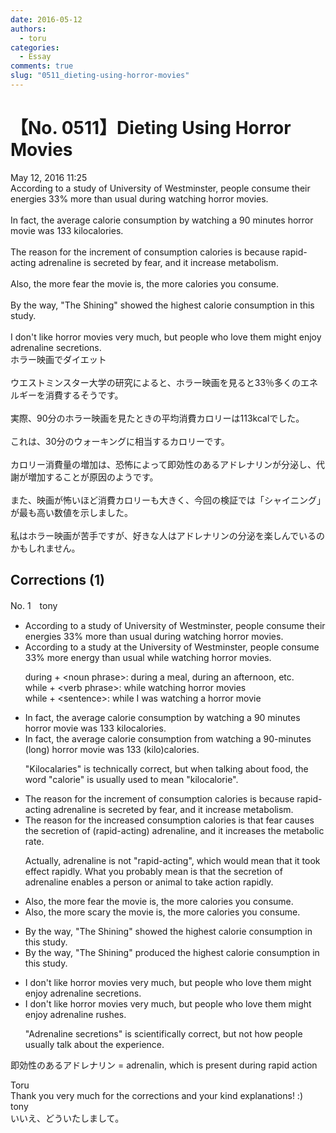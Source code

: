```yaml
---
date: 2016-05-12
authors:
  - toru
categories:
  - Essay
comments: true
slug: "0511_dieting-using-horror-movies"
---
```


# 【No. 0511】Dieting Using Horror Movies
<div class="date">May 12, 2016 11:25</div>
<div id="post"><div id="body_show_ori">
According to a study of University of Westminster, people consume their energies 33% more than usual during watching horror movies.<br/><br/>In fact, the average calorie consumption by watching a 90 minutes horror movie was 133 kilocalories.<br/><br/>The reason for the increment of consumption calories is because rapid-acting adrenaline is secreted by fear, and it increase metabolism.<br/><br/>Also, the more fear the movie is, the more calories you consume.<br/><br/>By the way, "The Shining" showed the highest calorie consumption in this study.<br/><br/>I don't like horror movies very much, but people who love them might enjoy adrenaline secretions.
</div></div>

<!-- more -->

<div id="post_ja"><div id="body_show_mo">
ホラー映画でダイエット<br/><br/>ウエストミンスター大学の研究によると、ホラー映画を見ると33％多くのエネルギーを消費するそうです。<br/><br/>実際、90分のホラー映画を見たときの平均消費カロリーは113kcalでした。<br/><br/>これは、30分のウォーキングに相当するカロリーです。<br/><br/>カロリー消費量の増加は、恐怖によって即効性のあるアドレナリンが分泌し、代謝が増加することが原因のようです。<br/><br/>また、映画が怖いほど消費カロリーも大きく、今回の検証では「シャイニング」が最も高い数値を示しました。<br/><br/>私はホラー映画が苦手ですが、好きな人はアドレナリンの分泌を楽しんでいるのかもしれません。
</div></div>

## Corrections (1)
<div id="block"><div class="first_name"> No. 1　<span class="just_name">tony</span></div><div id="block2">
<ul class="correction_field">
<li class="incorrect">According to a study of University of Westminster, people consume their energies 33% more than usual during watching horror movies.</li>
<li class="corrected correct">
According to a study <span class="f_red">at the</span> University of Westminster, people consume 33% more <span class="f_red">energy</span> than usual <span class="f_red">while</span> watching horror movies.
<p class="correction_comment">during + &lt;noun phrase&gt;: during a meal, during an afternoon, etc.<br/>while + &lt;verb phrase&gt;: while watching horror movies<br/>while + &lt;sentence&gt;: while I was watching a horror movie</p>
</li>
</ul>
<ul class="correction_field">
<li class="incorrect">In fact, the average calorie consumption by watching a 90 minutes horror movie was 133 kilocalories.</li>
<li class="corrected correct">
In fact, the average calorie consumption <span class="f_red">from</span> watching a 90-minute<span class="f_red"><span class="sline">s</span></span> (long) horror movie was 133 (kilo)calories.
<p class="correction_comment">"Kilocalaries" is technically correct, but when talking about food, the word "calorie" is usually used to mean "kilocalorie".</p>
</li>
</ul>
<ul class="correction_field">
<li class="incorrect">The reason for the increment of consumption calories is because rapid-acting adrenaline is secreted by fear, and it increase metabolism.</li>
<li class="corrected correct">
The reason for the <span class="f_red">increased</span> consumption calories is <span class="f_blue">that</span> fear <span class="f_red">causes the secretion of</span> (rapid-acting) adrenaline, and <span class="f_red"><span class="sline">it</span></span> increase<span class="f_red">s</span> the metaboli<span class="f_red">c rate</span>.
<p class="correction_comment">Actually, adrenaline is not "rapid-acting", which would mean that it took effect rapidly. What you probably mean is that the secretion of adrenaline enables a person or animal to take action rapidly.</p>
</li>
</ul>
<ul class="correction_field">
<li class="incorrect">Also, the more fear the movie is, the more calories you consume.</li>
<li class="corrected correct">
Also, the more <span class="f_red">scary</span> the movie is, the more calories you consume.
</li>
</ul>
<ul class="correction_field">
<li class="incorrect">By the way, "The Shining" showed the highest calorie consumption in this study.</li>
<li class="corrected correct">
By the way, "The Shining" <span class="f_red">produced</span> the highest calorie consumption in this study.
</li>
</ul>
<ul class="correction_field">
<li class="incorrect">I don't like horror movies very much, but people who love them might enjoy adrenaline secretions.</li>
<li class="corrected correct">
I don't like horror movies very much, but people who love them might enjoy adrenaline <span class="f_blue">rushes</span>.
<p class="correction_comment">"Adrenaline secretions" is scientifically correct, but not how people usually talk about the experience.</p>
</li>
</ul>
<p class="comment_small">
 即効性のあるアドレナリン = adrenalin, which is present during rapid action
</p>

</div><div class="name"><span class="just_name">Toru</span><br>
Thank you very much for the corrections and your kind explanations! :)
</div>
<div class="name"><span class="just_name">tony</span><br>
いいえ、どういたしまして。
</div>
</div>
